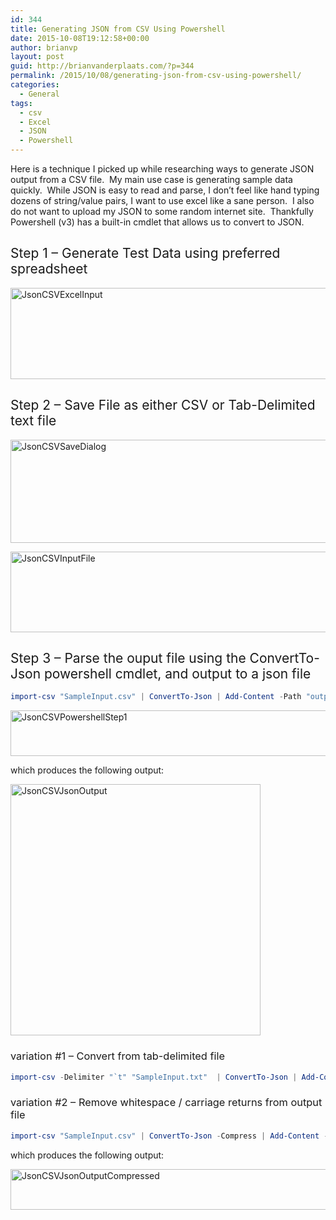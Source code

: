 ```yaml
---
id: 344
title: Generating JSON from CSV Using Powershell
date: 2015-10-08T19:12:58+00:00
author: brianvp
layout: post
guid: http://brianvanderplaats.com/?p=344
permalink: /2015/10/08/generating-json-from-csv-using-powershell/
categories:
  - General
tags:
  - csv
  - Excel
  - JSON
  - Powershell
---
```

<span style="font-weight: 400;">Here is a technique I picked up while researching ways to generate JSON output from a CSV file.  My main use case is generating sample data quickly.  While JSON is easy to read and parse, I don’t feel like hand typing dozens of string/value pairs, I want to use excel like a sane person.  I also do not want to upload my JSON to some random internet site.  Thankfully Powershell (v3) has a built-in cmdlet that allows us to convert to JSON.  </span>

## <span style="font-weight: 400;">Step 1 &#8211; Generate Test Data using preferred spreadsheet</span>

[<img class="alignnone wp-image-345 size-full" src="http://brianvanderplaats.com/wp-content/uploads/2015/10/JsonCSVExcelInput.png" alt="JsonCSVExcelInput" width="668" height="146" />](http://brianvanderplaats.com/wp-content/uploads/2015/10/JsonCSVExcelInput.png)

## <span style="font-weight: 400;">Step 2 &#8211; Save File as either CSV or Tab-Delimited text file</span>

<img class="alignnone wp-image-346 size-full" src="http://brianvanderplaats.com/wp-content/uploads/2015/10/JsonCSVSaveDialog.png" alt="JsonCSVSaveDialog" width="615" height="165" />

[<img class="alignnone size-full wp-image-356" src="http://brianvanderplaats.com/wp-content/uploads/2015/10/JsonCSVInputFile.png" alt="JsonCSVInputFile" width="641" height="129" />](http://brianvanderplaats.com/wp-content/uploads/2015/10/JsonCSVInputFile.png)

## <span style="font-weight: 400;">Step 3 &#8211; Parse the ouput file using the ConvertTo-Json powershell cmdlet, and output to a json file</span>

```powershell
import-csv "SampleInput.csv" | ConvertTo-Json | Add-Content -Path "output.json"
```

[<img class="alignnone wp-image-347 size-full" src="http://brianvanderplaats.com/wp-content/uploads/2015/10/JsonCSVPowershellStep1.png" alt="JsonCSVPowershellStep1" width="648" height="73" />](http://brianvanderplaats.com/wp-content/uploads/2015/10/JsonCSVPowershellStep1.png)

which produces the following output:

[<img class="alignnone wp-image-348 size-full" src="http://brianvanderplaats.com/wp-content/uploads/2015/10/JsonCSVJsonOutput.png" alt="JsonCSVJsonOutput" width="400" height="402" />](http://brianvanderplaats.com/wp-content/uploads/2015/10/JsonCSVJsonOutput.png)

### <span style="font-weight: 400;">variation #1 &#8211; Convert from tab-delimited file</span>

```powershell
import-csv -Delimiter "`t" "SampleInput.txt"  | ConvertTo-Json | Add-Content -Path "output.json"
```

### <span style="font-weight: 400;">variation #2 &#8211; Remove whitespace / carriage returns from output file</span>

```powershell
import-csv "SampleInput.csv" | ConvertTo-Json -Compress | Add-Content -Path "output.json"
```

which produces the following output:

[<img class="alignnone wp-image-349 size-full" src="http://brianvanderplaats.com/wp-content/uploads/2015/10/JsonCSVJsonOutputCompressed.png" alt="JsonCSVJsonOutputCompressed" width="695" height="65" />](http://brianvanderplaats.com/wp-content/uploads/2015/10/JsonCSVJsonOutputCompressed.png)